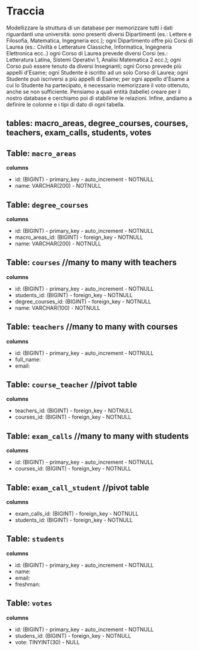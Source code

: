 # Traccia

Modellizzare la struttura di un database per memorizzare tutti i dati riguardanti una università:
sono presenti diversi Dipartimenti (es.: Lettere e Filosofia, Matematica, Ingegneria ecc.);
ogni Dipartimento offre più Corsi di Laurea (es.: Civiltà e Letterature Classiche, Informatica, Ingegneria Elettronica ecc..)
ogni Corso di Laurea prevede diversi Corsi (es.: Letteratura Latina, Sistemi Operativi 1, Analisi Matematica 2 ecc.);
ogni Corso può essere tenuto da diversi Insegnanti;
ogni Corso prevede più appelli d'Esame;
ogni Studente è iscritto ad un solo Corso di Laurea;
ogni Studente può iscriversi a più appelli di Esame;
per ogni appello d'Esame a cui lo Studente ha partecipato, è necessario memorizzare il voto ottenuto, anche se non sufficiente. Pensiamo a quali entità (tabelle) creare per il nostro database e cerchiamo poi di stabilirne le relazioni. Infine, andiamo a definire le colonne e i tipi di dato di ogni tabella.

## tables: macro_areas, degree_courses, courses, teachers, exam_calls, students, votes


## Table: `macro_areas`

**columns**
- id: (BIGINT) - primary_key - auto_increment - NOTNULL
- name: VARCHAR(200) - NOTNULL



## Table: `degree_courses`

**columns**
- id: (BIGINT) - primary_key - auto_increment - NOTNULL
- macro_areas_id: (BIGINT) - foreign_key - NOTNULL
- name: VARCHAR(200) - NOTNULL



## Table: `courses` //many to many with teachers

**columns**
- id: (BIGINT) - primary_key - auto_increment - NOTNULL
- students_id: (BIGINT) - foreign_key - NOTNULL
- degree_courses_id: (BIGINT) - foreign_key - NOTNULL
- name: VARCHAR(100) - NOTNULL




## Table: `teachers` //many to many with courses

**columns**
- id: (BIGINT) - primary_key - auto_increment - NOTNULL
- full_name:
- email:


## Table: `course_teacher` //pivot table 

**columns**
- teachers_id: (BIGINT) - foreign_key - NOTNULL
- courses_id: (BIGINT) - foreign_key - NOTNULL




## Table: `exam_calls` //many to many with students

**columns**
- id: (BIGINT) - primary_key - auto_increment - NOTNULL
- courses_id: (BIGINT) - foreign_key - NOTNULL



## Table: `exam_call_student` //pivot table 

**columns**
- exam_calls_id: (BIGINT) - foreign_key - NOTNULL
- students_id: (BIGINT) - foreign_key - NOTNULL



## Table: `students`

**columns**
- id: (BIGINT) - primary_key - auto_increment - NOTNULL
- name:
- email: 
- freshman: 




## Table: `votes`

**columns**
- id: (BIGINT) - primary_key - auto_increment - NOTNULL
- studens_id: (BIGINT) - foreign_key - NOTNULL
- vote: TINYINT(30) - NULL